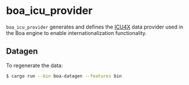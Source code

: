# boa_icu_provider

`boa_icu_provider` generates and defines the [ICU4X](https://github.com/unicode-org/icu4x) data provider
used in the Boa engine to enable internationalization functionality.

## Datagen

To regenerate the data:

```bash
$ cargo run --bin boa-datagen --features bin
```